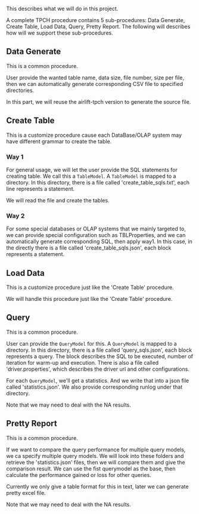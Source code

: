 This describes what we will do in this project.

A complete TPCH procedure contains 5 sub-procedures: Data Generate, Create Table, Load Data, Query, Pretty Report.
The following will describes how will we support these sub-procedures.

## Data Generate

This is a common procedure.

User provide the wanted table name, data size, file number, size per file,
then we can automatically generate corresponding CSV file to specified directories.

In this part, we will reuse the airlift-tpch version to generate the source file.

## Create Table

This is a customize procedure cause each DataBase/OLAP system may have different grammar to create the table.

### Way 1

For general usage, we will let the user provide the SQL statements for creating table.
We call this a `TableModel`.
A `TableModel` is mapped to a directory.
In this directory, there is a file called 'create_table_sqls.txt', each line represents a statement.

We will read the file and create the tables.

### Way 2

For some special databases or OLAP systems that we mainly targeted to,
we can provide special configuration such as TBLProperties,
and we can automatically generate corresponding SQL, then apply way1.
In this case, in the directly there is a file called 'create_table_sqls.json', each block represents a statement.


## Load Data

This is a customize procedure just like the 'Create Table' procedure.

We will handle this procedure just like the 'Create Table' procedure.

## Query

This is a common procedure.

User can provide the `QueryModel` for this.
A `QueryModel` is mapped to a directory.
In this directory, there is a file called 'query_sqls.json', each block represents a query.
The block describes the SQL to be executed, number of iteration for warm-up and execution.
There is also a file called 'driver.properties', which describes the driver url and other configurations.

For each `QueryModel`, we'll get a statistics. And we write that into a json file called 'statistics.json'.
We also provide corresponding runlog under that directory.

Note that we may need to deal with the NA results.

## Pretty Report

This is a common procedure.

If we want to compare the query performance for multiple query models,
we ca specify multiple query models. We will look into these folders and retrieve the 'statistics.json' files,
then  we will compare them and give the comparison result.
We can use the fist querymodel as the base,
then calculate the performance gained or loss for other queries.

Currently we only give a table format for this in text, later we can generate pretty excel file.

Note that we may need to deal with the NA results.